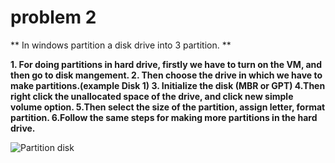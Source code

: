 # problem 2

** In windows partition a disk drive into 3 partition. **

**1. For doing partitions in hard drive, firstly we have to turn on the VM, and then go to disk mangement.
2. Then choose the drive in which we have to make partitions.(example Disk 1)
3. Initialize the disk (MBR or GPT)
4.Then right click the unallocated space of the drive, and click new simple volume option.
5.Then select the size of the partition, assign letter, format partition.
6.Follow the same steps for making more partitions in the hard drive.**


![Partition disk](https://github.com/user-attachments/assets/1205544e-a263-4401-8bcd-4187b1fe7a2c)



